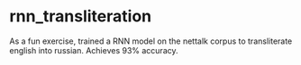 # rnn_transliteration
As a fun exercise, trained a RNN model on the nettalk corpus to transliterate english into russian.
Achieves 93% accuracy.
